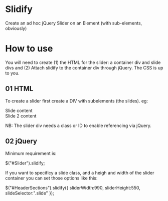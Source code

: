 Slidify
=======

Create an ad hoc jQuery Slider on an Element (with sub-elements, obviously)

How to use
==========

You will need to create (1) the HTML for the slider: a container div and slide divs and (2) Attach slidify to the container div through jQuery.  The CSS is up to you.

01 HTML
-------

To create a slider first create a DIV with subelements (the slides). eg:

<div id="Slider">
   <div class="slide">Slide content</div>
   <div class="slide">Slide 2 content</div>
</div>

NB: The slider div needs a class or ID to enable referencing via jQuery.

02 jQuery
----------

Minimum requirement is:

$("#Slider").slidify;

If you want to specificy a slide class, and a heigh and width of the slider container you can set those options like this:

$("#HeaderSections").slidify({
  sliderWidth:990,
  sliderHeight:550,
  slideSelector:".slide"
});

